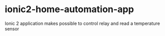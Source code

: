 # ionic2-home-automation-app
Ionic 2 application makes possible to control relay and read a temperature sensor
